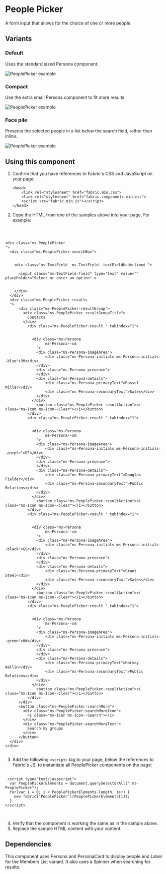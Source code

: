 # People Picker
A form input that allows for the choice of one or more people.

## Variants

### Default
Uses the standard sized Persona component.


![PeoplePicker example](https://raw.githubusercontent.com/OfficeDev/office-ui-fabric-js/master/ghdocs/component_images/PeoplePicker-default.png)


### Compact
Use the extra small Persona component to fit more results.


![PeoplePicker example](https://raw.githubusercontent.com/OfficeDev/office-ui-fabric-js/master/ghdocs/component_images/PeoplePicker-compact.png)


### Face pile
Presents the selected people in a list below the search field, rather than inline.


![PeoplePicker example](https://raw.githubusercontent.com/OfficeDev/office-ui-fabric-js/master/ghdocs/component_images/PeoplePicker-facepile.png)



## Using this component
1. Confirm that you have references to Fabric's CSS and JavaScript on your page:
    ```
    <head>
        <link rel="stylesheet" href="fabric.min.css">
        <link rel="stylesheet" href="fabric.components.min.css">
        <script src="fabric.min.js"></script>
    </head>
    ```
2. Copy the HTML from one of the samples above into your page. For example:

<pre>
    <code>
 

&lt;div class&#x3D;&quot;ms-PeoplePicker
&quot;&gt;
  &lt;div class&#x3D;&quot;ms-PeoplePicker-searchBox&quot;&gt;
    
    
    &lt;div class&#x3D;&quot;ms-TextField  ms-TextField--textFieldUnderlined &quot;&gt;
      
      &lt;input class&#x3D;&quot;ms-TextField-field&quot; type&#x3D;&quot;text&quot; value&#x3D;&quot;&quot; placeholder&#x3D;&quot;Select or enter an option&quot; &gt;
      
      
    &lt;/div&gt;
  &lt;/div&gt;
  &lt;div class&#x3D;&quot;ms-PeoplePicker-results
  &quot;&gt;
      &lt;div class&#x3D;&quot;ms-PeoplePicker-resultGroup&quot;&gt;
        &lt;div class&#x3D;&quot;ms-PeoplePicker-resultGroupTitle&quot;&gt;
          Contacts
        &lt;/div&gt;
          &lt;div class&#x3D;&quot;ms-PeoplePicker-result &quot; tabindex&#x3D;&quot;1&quot;&gt;
            
            
            &lt;div class&#x3D;&quot;ms-Persona
                  ms-Persona--sm
              &quot;&gt;
              &lt;div class&#x3D;&quot;ms-Persona-imageArea&quot;&gt;
                  &lt;div class&#x3D;&quot;ms-Persona-initials ms-Persona-initials--blue&quot;&gt;RM&lt;/div&gt;
              &lt;/div&gt;
              &lt;div class&#x3D;&quot;ms-Persona-presence&quot;&gt;
              &lt;/div&gt;
              &lt;div class&#x3D;&quot;ms-Persona-details&quot;&gt;
                  &lt;div class&#x3D;&quot;ms-Persona-primaryText&quot;&gt;Russel Miller&lt;/div&gt;
                  &lt;div class&#x3D;&quot;ms-Persona-secondaryText&quot;&gt;Sales&lt;/div&gt;
              &lt;/div&gt;
            &lt;/div&gt;
              &lt;button class&#x3D;&quot;ms-PeoplePicker-resultAction&quot;&gt;&lt;i class&#x3D;&quot;ms-Icon ms-Icon--Clear&quot;&gt;&lt;/i&gt;&lt;/button&gt;
          &lt;/div&gt;
          &lt;div class&#x3D;&quot;ms-PeoplePicker-result &quot; tabindex&#x3D;&quot;1&quot;&gt;
            
            
            &lt;div class&#x3D;&quot;ms-Persona
                  ms-Persona--sm
              &quot;&gt;
              &lt;div class&#x3D;&quot;ms-Persona-imageArea&quot;&gt;
                  &lt;div class&#x3D;&quot;ms-Persona-initials ms-Persona-initials--purple&quot;&gt;DF&lt;/div&gt;
              &lt;/div&gt;
              &lt;div class&#x3D;&quot;ms-Persona-presence&quot;&gt;
              &lt;/div&gt;
              &lt;div class&#x3D;&quot;ms-Persona-details&quot;&gt;
                  &lt;div class&#x3D;&quot;ms-Persona-primaryText&quot;&gt;Douglas Fielder&lt;/div&gt;
                  &lt;div class&#x3D;&quot;ms-Persona-secondaryText&quot;&gt;Public Relations&lt;/div&gt;
              &lt;/div&gt;
            &lt;/div&gt;
              &lt;button class&#x3D;&quot;ms-PeoplePicker-resultAction&quot;&gt;&lt;i class&#x3D;&quot;ms-Icon ms-Icon--Clear&quot;&gt;&lt;/i&gt;&lt;/button&gt;
          &lt;/div&gt;
          &lt;div class&#x3D;&quot;ms-PeoplePicker-result &quot; tabindex&#x3D;&quot;1&quot;&gt;
            
            
            &lt;div class&#x3D;&quot;ms-Persona
                  ms-Persona--sm
              &quot;&gt;
              &lt;div class&#x3D;&quot;ms-Persona-imageArea&quot;&gt;
                  &lt;div class&#x3D;&quot;ms-Persona-initials ms-Persona-initials--black&quot;&gt;GS&lt;/div&gt;
              &lt;/div&gt;
              &lt;div class&#x3D;&quot;ms-Persona-presence&quot;&gt;
              &lt;/div&gt;
              &lt;div class&#x3D;&quot;ms-Persona-details&quot;&gt;
                  &lt;div class&#x3D;&quot;ms-Persona-primaryText&quot;&gt;Grant Steel&lt;/div&gt;
                  &lt;div class&#x3D;&quot;ms-Persona-secondaryText&quot;&gt;Sales&lt;/div&gt;
              &lt;/div&gt;
            &lt;/div&gt;
              &lt;button class&#x3D;&quot;ms-PeoplePicker-resultAction&quot;&gt;&lt;i class&#x3D;&quot;ms-Icon ms-Icon--Clear&quot;&gt;&lt;/i&gt;&lt;/button&gt;
          &lt;/div&gt;
          &lt;div class&#x3D;&quot;ms-PeoplePicker-result &quot; tabindex&#x3D;&quot;1&quot;&gt;
            
            
            &lt;div class&#x3D;&quot;ms-Persona
                  ms-Persona--sm
              &quot;&gt;
              &lt;div class&#x3D;&quot;ms-Persona-imageArea&quot;&gt;
                  &lt;div class&#x3D;&quot;ms-Persona-initials ms-Persona-initials--green&quot;&gt;HW&lt;/div&gt;
              &lt;/div&gt;
              &lt;div class&#x3D;&quot;ms-Persona-presence&quot;&gt;
              &lt;/div&gt;
              &lt;div class&#x3D;&quot;ms-Persona-details&quot;&gt;
                  &lt;div class&#x3D;&quot;ms-Persona-primaryText&quot;&gt;Harvey Wallin&lt;/div&gt;
                  &lt;div class&#x3D;&quot;ms-Persona-secondaryText&quot;&gt;Public Relations&lt;/div&gt;
              &lt;/div&gt;
            &lt;/div&gt;
              &lt;button class&#x3D;&quot;ms-PeoplePicker-resultAction&quot;&gt;&lt;i class&#x3D;&quot;ms-Icon ms-Icon--Clear&quot;&gt;&lt;/i&gt;&lt;/button&gt;
          &lt;/div&gt;
      &lt;/div&gt;
      &lt;button class&#x3D;&quot;ms-PeoplePicker-searchMore&quot;&gt;
        &lt;div class&#x3D;&quot;ms-PeoplePicker-searchMoreIcon&quot;&gt;
          &lt;i class&#x3D;&quot;ms-Icon ms-Icon--Search&quot;&gt;&lt;/i&gt;
        &lt;/div&gt;
        &lt;div class&#x3D;&quot;ms-PeoplePicker-searchMoreText&quot;&gt;
          Search my groups
        &lt;/div&gt;
      &lt;/button&gt;
  &lt;/div&gt;
&lt;/div&gt;
    </code>
</pre>

3. Add the following `<script>` tag to your page, below the references to Fabric's JS, to instantiate all PeoplePicker components on the page:

<pre>
    <code>
 &lt;script type&#x3D;&quot;text/javascript&quot;&gt;
  var PeoplePickerElements &#x3D; document.querySelectorAll(&quot;.ms-PeoplePicker&quot;);
  for(var i &#x3D; 0; i &lt; PeoplePickerElements.length; i++) {
    new fabric[&#x27;PeoplePicker&#x27;](PeoplePickerElements[i]);
  }
&lt;/script&gt;

    </code>
</pre>

4. Verify that the component is working the same as in the sample above.
5. Replace the sample HTML content with your content.

## Dependencies
This component uses Persona and PersonaCard to display people and Label for the Members List variant. It also uses a Spinner when searching for results.


<script type="text/javascript">
  var PeoplePickerElements = document.querySelectorAll(".ms-PeoplePicker");
  for(var i = 0; i < PeoplePickerElements.length; i++) {
    new fabric['PeoplePicker'](PeoplePickerElements[i]);
  }
</script>

